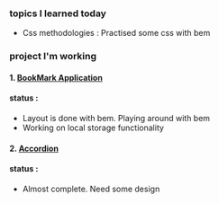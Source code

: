 ### topics I learned today 
- Css methodologies     : Practised some css with bem


### project I'm working
 #### 1. [BookMark Application](https://github.com/SaujanDulal/BookMark-Application)
 #### status :
  - Layout is done with bem. Playing around with bem
  - Working on local storage functionality
   
 #### 2. [Accordion](https://github.com/SaujanDulal/Code-snippets-for-HTML-CSS-and-JavaScript.)
 #### status :
- Almost complete. Need some design 

     
